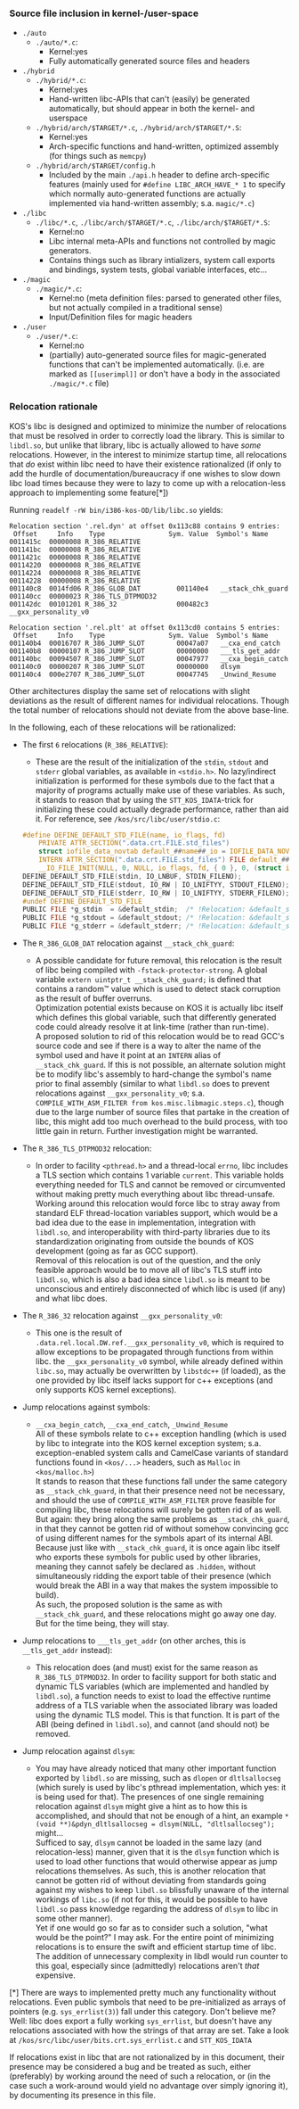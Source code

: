 
### Source file inclusion in kernel-/user-space

- `./auto`
	- `./auto/*.c`:
		- Kernel:yes
		- Fully automatically generated source files and headers
- `./hybrid`
	- `./hybrid/*.c`:
		- Kernel:yes
		- Hand-written libc-APIs that can't (easily) be generated automatically, but should appear in both the kernel- and userspace
	- `./hybrid/arch/$TARGET/*.c`, `./hybrid/arch/$TARGET/*.S`:
		- Kernel:yes
		- Arch-specific functions and hand-written, optimized assembly (for things such as `memcpy`)
	- `./hybrid/arch/$TARGET/config.h`
		- Included by the main `./api.h` header to define arch-specific features (mainly used for `#define LIBC_ARCH_HAVE_* 1` to specify which normally auto-generated functions are actually implemented via hand-written assembly; s.a. `magic/*.c`)
- `./libc`
	- `./libc/*.c`, `./libc/arch/$TARGET/*.c`, `./libc/arch/$TARGET/*.S`:
		- Kernel:no
		- Libc internal meta-APIs and functions not controlled by magic generators.
		- Contains things such as library intializers, system call exports and bindings, system tests, global variable interfaces, etc...
- `./magic`
	- `./magic/*.c`:
		- Kernel:no (meta definition files: parsed to generated other files, but not actually compiled in a traditional sense)
		- Input/Definition files for magic headers
- `./user`
	- `./user/*.c`:
		- Kernel:no
		- (partially) auto-generated source files for magic-generated functions that can't be implemented automatically. (i.e. are marked as `[[userimpl]]` or don't have a body in the associated `./magic/*.c` file)


### Relocation rationale

KOS's libc is designed and optimized to minimize the number of relocations that must be resolved in order to correctly load the library. This is similar to `libdl.so`, but unlike that library, libc is actually allowed to have *some* relocations. However, in the interest to minimize startup time, all relocations that *do* exist within libc need to have their existence rationalized (if only to add the hurdle of documentation/bureaucracy if one wishes to slow down libc load times because they were to lazy to come up with a relocation-less approach to implementing some feature\[\*\])

Running `readelf -rW bin/i386-kos-OD/lib/libc.so` yields:

```
Relocation section '.rel.dyn' at offset 0x113c88 contains 9 entries:
 Offset     Info    Type                Sym. Value  Symbol's Name
0011415c  00000008 R_386_RELATIVE
001141bc  00000008 R_386_RELATIVE
0011421c  00000008 R_386_RELATIVE
00114220  00000008 R_386_RELATIVE
00114224  00000008 R_386_RELATIVE
00114228  00000008 R_386_RELATIVE
001140c8  0014fd06 R_386_GLOB_DAT         001140e4   __stack_chk_guard
001140cc  00000023 R_386_TLS_DTPMOD32
001142dc  00101201 R_386_32               000482c3   __gxx_personality_v0

Relocation section '.rel.plt' at offset 0x113cd0 contains 5 entries:
 Offset     Info    Type                Sym. Value  Symbol's Name
001140b4  00016707 R_386_JUMP_SLOT        00047a07   __cxa_end_catch
001140b8  00000107 R_386_JUMP_SLOT        00000000   ___tls_get_addr
001140bc  00094507 R_386_JUMP_SLOT        00047977   __cxa_begin_catch
001140c0  00000207 R_386_JUMP_SLOT        00000000   dlsym
001140c4  000e2707 R_386_JUMP_SLOT        00047745   _Unwind_Resume
```

Other architectures display the same set of relocations with slight deviations as the result of different names for individual relocations. Though the total number of relocations should not deviate from the above base-line.

In the following, each of these relocations will be rationalized:

- The first `6` relocations (`R_386_RELATIVE`):
	- These are the result of the initialization of the `stdin`, `stdout` and `stderr` global variables, as available in `<stdio.h>`. No lazy/indirect initialization is performed for these symbols due to the fact that a majority of programs actually make use of these variables. As such, it stands to reason that by using the `STT_KOS_IDATA`-trick for initializing these could actually degrade performance, rather than aid it. For reference, see `/kos/src/libc/user/stdio.c`:

	```c
	#define DEFINE_DEFAULT_STD_FILE(name, io_flags, fd)                            \
		PRIVATE ATTR_SECTION(".data.crt.FILE.std_files")                           \
		struct iofile_data_novtab default_##name##_io = IOFILE_DATA_NOVTAB_INIT(); \
		INTERN ATTR_SECTION(".data.crt.FILE.std_files") FILE default_##name =      \
		__IO_FILE_INIT(NULL, 0, NULL, io_flags, fd, { 0 }, 0, (struct iofile_data *)&default_##name##_io)
	DEFINE_DEFAULT_STD_FILE(stdin, IO_LNBUF, STDIN_FILENO);             /* !Relocation: &default_stdin_io */
	DEFINE_DEFAULT_STD_FILE(stdout, IO_RW | IO_LNIFTYY, STDOUT_FILENO); /* !Relocation: &default_stdout_io */
	DEFINE_DEFAULT_STD_FILE(stderr, IO_RW | IO_LNIFTYY, STDERR_FILENO); /* !Relocation: &default_stderr_io */
	#undef DEFINE_DEFAULT_STD_FILE
	PUBLIC FILE *g_stdin  = &default_stdin;  /* !Relocation: &default_stdin */
	PUBLIC FILE *g_stdout = &default_stdout; /* !Relocation: &default_stdout */
	PUBLIC FILE *g_stderr = &default_stderr; /* !Relocation: &default_stderr */
	```

- The `R_386_GLOB_DAT` relocation against `__stack_chk_guard`:
	- A possible candidate for future removal, this relocation is the result of libc being compiled with `-fstack-protector-strong`. A global variable `extern uintptr_t __stack_chk_guard;` is defined that contains a random™ value which is used to detect stack corruption as the result of buffer overruns.  
	  Optimization potential exists because on KOS it is actually libc itself which defines this global variable, such that differently generated code could already resolve it at link-time (rather than run-time).  
	  A proposed solution to rid of this relocation would be to read GCC's source code and see if there is a way to alter the name of the symbol used and have it point at an `INTERN` alias of `__stack_chk_guard`. If this is not possible, an alternate solution might be to modify libc's assembly to hard-change the symbol's name prior to final assembly (similar to what `libdl.so` does to prevent relocations against `__gxx_personality_v0`; s.a. `COMPILE_WITH_ASM_FILTER from kos.misc.libmagic.steps.c`), though due to the large number of source files that partake in the creation of libc, this might add too much overhead to the build process, with too little gain in return. Further investigation might be warranted.
- The `R_386_TLS_DTPMOD32` relocation:
	- In order to facility `<pthread.h>` and a thread-local `errno`, libc includes a TLS section which contains 1 variable `current`. This variable holds everything needed for TLS and cannot be removed or circumvented without making pretty much everything about libc thread-unsafe. Working around this relocation would force libc to stray away from standard ELF thread-location variables support, which would be a bad idea due to the ease in implementation, integration with `libdl.so`, and interoperability with third-party libraries due to its standardization originating from outside the bounds of KOS development (going as far as GCC support).  
	  Removal of this relocation is out of the question, and the only feasible approach would be to move all of libc's TLS stuff into `libdl.so`, which is also a bad idea since `libdl.so` is meant to be unconscious and entirely disconnected of which libc is used (if any) and what libc does.
- The `R_386_32` relocation against `__gxx_personality_v0`:
	- This one is the result of `.data.rel.local.DW.ref.__gxx_personality_v0`, which is required to allow exceptions to be propagated through functions from within libc. the `__gxx_personality_v0` symbol, while already defined within `libc.so`, may actually be overwritten by `libstdc++` (if loaded), as the one provided by libc itself lacks support for c++ exceptions (and only supports KOS kernel exceptions).
- Jump relocations against symbols:
	- `__cxa_begin_catch`, `__cxa_end_catch`, `_Unwind_Resume`  
	  All of these symbols relate to c++ exception handling (which is used by libc to integrate into the KOS kernel exception system; s.a. exception-enabled system calls and CamelCase variants of standard functions found in `<kos/...>` headers, such as `Malloc` in `<kos/malloc.h>`)  
	  It stands to reason that these functions fall under the same category as `__stack_chk_guard`, in that their presence need not be necessary, and should the use of `COMPILE_WITH_ASM_FILTER` prove feasible for compiling libc, these relocations will surely be gotten rid of as well. But again: they bring along the same problems as `__stack_chk_guard`, in that they cannot be gotten rid of without somehow convincing gcc of using different names for the symbols apart of its internal ABI. Because just like with `__stack_chk_guard`, it is once again libc itself who exports these symbols for public used by other libraries, meaning they cannot safely be declared as `.hidden`, without simultaneously ridding the export table of their presence (which would break the ABI in a way that makes the system impossible to build).  
	  As such, the proposed solution is the same as with `__stack_chk_guard`, and these relocations might go away one day. But for the time being, they will stay.
- Jump relocations to `___tls_get_addr` (on other arches, this is `__tls_get_addr` instead):
	- This relocation does (and must) exist for the same reason as `R_386_TLS_DTPMOD32`. In order to facility support for both static and dynamic TLS variables (which are implemented and handled by `libdl.so`), a function needs to exist to load the effective runtime address of a TLS variable when the associated library was loaded using the dynamic TLS model. This is that function. It is part of the ABI (being defined in `libdl.so`), and cannot (and should not) be removed.
- Jump relocation against `dlsym`:
	- You may have already noticed that many other important function exported by `libdl.so` are missing, such as `dlopen` or `dltlsallocseg` (which surely is used by libc's pthread implementation, which yes: it is being used for that). The presences of one single remaining relocation against `dlsym` might give a hint as to how this is accomplished, and should that not be enough of a hint, an example `*(void **)&pdyn_dltlsallocseg = dlsym(NULL, "dltlsallocseg");` might...  
	  Sufficed to say, `dlsym` cannot be loaded in the same lazy (and relocation-less) manner, given that it is the `dlsym` function which is used to load other functions that would otherwise appear as jump relocations themselves. As such, this is another relocation that cannot be gotten rid of without deviating from standards going against my wishes to keep `libdl.so` blissfully unaware of the internal workings of `libc.so` (if not for this, it would be possible to have `libdl.so` pass knowledge regarding the address of `dlsym` to libc in some other manner).  
	  Yet if one would go so far as to consider such a solution, "what would be the point?" I may ask. For the entire point of minimizing relocations is to ensure the swift and efficient startup time of libc. The addition of unnecessary complexity in libdl would run counter to this goal, especially since (admittedly) relocations aren't *that* expensive.


\[\*\] There are ways to implemented pretty much any functionality without relocations. Even public symbols that need to be pre-initialized as arrays of pointers (e.g. `sys_errlist(3)`) fall under this category. Don't believe me? Well: libc does export a fully working `sys_errlist`, but doesn't have any relocations associated with how the strings of that array are set. Take a look at `/kos/src/libc/user/bits.crt.sys_errlist.c` and `STT_KOS_IDATA`


If relocations exist in libc that are not rationalized by in this document, their presence may be considered a bug and be treated as such, either (preferably) by working around the need of such a relocation, or (in the case such a work-around would yield no advantage over simply ignoring it), by documenting its presence in this file.
